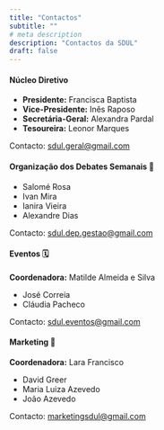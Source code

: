 ```yaml
---
title: "Contactos"
subtitle: ""
# meta description
description: "Contactos da SDUL"
draft: false
---
```



#### Núcleo Diretivo 
* **Presidente:** Francisca Baptista
* **Vice-Presidente:** Inês Raposo
* **Secretária-Geral:** Alexandra Pardal
* **Tesoureira:** Leonor Marques

Contacto: sdul.geral@gmail.com

#### Organização dos Debates Semanais 📝
* Salomé Rosa
* Ivan Mira
* Ianira Vieira
* Alexandre Dias

Contacto: sdul.dep.gestao@gmail.com

#### Eventos 🗓
**Coordenadora:** Matilde Almeida e Silva
* José Correia
* Cláudia Pacheco

Contacto: sdul.eventos@gmail.com

#### Marketing 📣
**Coordenadora:** Lara Francisco
* David Greer
* Maria Luiza Azevedo
* João Azevedo


Contacto: marketingsdul@gmail.com





 




 



